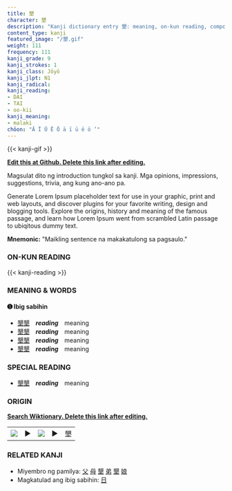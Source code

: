 ```yaml
---
title: 墾
character: 墾
description: "Kanji dictionary entry 墾: meaning, on-kun reading, compounds, origin, related kanji"
content_type: kanji
featured_image: "/墾.gif"
weight: 111
frequency: 111
kanji_grade: 9
kanji_strokes: 1
kanji_class: Jōyō
kanji_jlpt: N1
kanji_radical: 
kanji_reading: 
- DAI
- TAI
- oo-kii
kanji_meaning:
- malaki
chōon: "Ā Ī Ū Ē Ō ā ī ū ē ō ’"
---
```

[//]: # (Don't edit the line below. Kanji animated GIF code is automatically generated.)
{{< kanji-gif >}}

[//]: # (Edit below this line.)

**[Edit this at Github. Delete this link after editing.](https://github.com/tim0g/tim/tree/main/content/kanji/墾/index.md)**

Magsulat dito ng introduction tungkol sa kanji. Mga opinions, impressions, suggestions, trivia, ang kung ano-ano pa.

Generate Lorem Ipsum placeholder text for use in your graphic, print and web layouts, and discover plugins for your favorite writing, design and blogging tools. Explore the origins, history and meaning of the famous passage, and learn how Lorem Ipsum went from scrambled Latin passage to ubiqitous dummy text.
 
**Mnemonic:** "Maikling sentence na makakatulong sa pagsaulo."

### ON-KUN READING

[//]: # (Don't edit the line below. ON-KUN READING code is automatically generated.)
{{< kanji-reading >}}

### MEANING & WORDS

#### ➊ **Ibig sabihin**
  - [墾](../墾)[墾](../墾)　***reading***　meaning
  - [墾](../墾)[墾](../墾)　***reading***　meaning
  - [墾](../墾)[墾](../墾)　***reading***　meaning
  - [墾](../墾)[墾](../墾)　***reading***　meaning

### SPECIAL READING
  - [墾](../墾)[墾](../墾)　***reading***　meaning

### ORIGIN

**[Search Wiktionary. Delete this link after editing.](https://wiktionary.org/wiki/墾)**
<table class="kanji-table"><tr><td>
<img src="60px-墾-bronze.svg.png">
</td><td>▶</td><td>
<img src="60px-墾-oracle.svg.png">
</td><td>▶</td>
<td class="kanji-origin">墾</td>
</tr></table>

### RELATED KANJI
- Miyembro ng pamilya: [父](../父) [母](../母) [墾](../墾) [弟](../弟) [墾](../墾) [娘](../娘)
- Magkatulad ang ibig sabihin: [日](../日)
